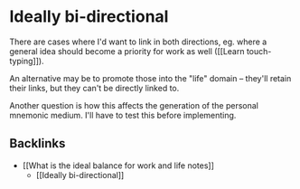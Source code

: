# Ideally bi-directional
There are cases where I'd want to link in both directions, eg. where a general idea should become a priority for work as well ([[Learn touch-typing]]).

An alternative may be to promote those into the "life" domain – they'll retain their links, but they can't be directly linked to.

Another question is how this affects the generation of the personal mnemonic medium. I'll have to test this before implementing.

## Backlinks
* [[What is the ideal balance for work and life notes]]
	* [[Ideally bi-directional]]

<!-- #Life -->

<!-- {BearID:8321FF38-B378-40F7-8DBE-2F27D80247D8-15756-00001303BC1336CC} -->
